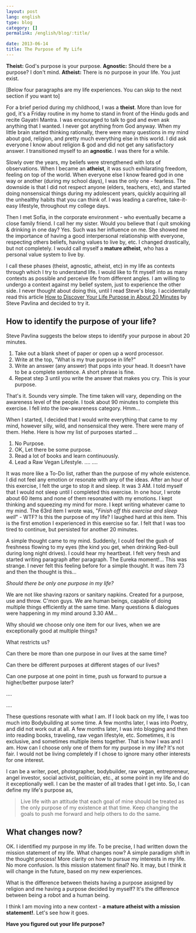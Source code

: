 ```yaml
---
layout: post
lang: english
type: blog
category: []
permalink: /english/blog/:title/

date: 2013-06-14
title: The Purpose of My Life
---
```


**Theist:** God's purpose is your purpose.
**Agnostic:** Should there be a purpose? I don't mind.
**Atheist:** There is no purpose in your life. You just exist.

[Below four paragraphs are my life experiences. You can skip to the next section if you want to]

For a brief period during my childhood, I was a **theist**. More than love for god, it's a Friday routine in my home to stand in front of the Hindu gods and recite Gayatri Mantra. I was encouraged to talk to god and even ask anything that I wanted. I never got anything from God anyway. When my little brain started thinking rationally, there were many questions in my mind about god, religion, and pretty much everything else in this world. I did ask everyone I know about religion & god and did not get any satisfactory answer. I transitioned myself to an **agnostic**. I was there for a while.

Slowly over the years, my beliefs were strengthened with lots of observations. When I became an **atheist**, it was such exhilarating freedom, feeling on top of the world. When everyone else I know feared god in one way or another (during my school days), I was the only one - fearless. The downside is that I did not respect anyone (elders, teachers, etc), and started doing nonsensical things during my adolescent years, quickly acquiring all the unhealthy habits that you can think of. I was leading a carefree, take-it-easy lifestyle, throughout my college days.

Then I met Sofia, in the corporate environment - who eventually became a close family friend. I call her my sister. Would you believe that I quit smoking & drinking in one day? Yes. Such was her influence on me. She showed me the importance of having a good interpersonal relationship with everyone, respecting others beliefs, having values to live by, etc. I changed drastically, but not completely. I would call myself a **mature atheist**, who has a personal value system to live by.

I call these phases (theist, agnostic, atheist, etc) in my life as contexts through which I try to understand life. I would like to fit myself into as many contexts as possible and perceive life from different angles. I am willing to undergo a context against my belief system, just to experience the other side. I never thought about doing this, until I read Steve's blog. I accidentally read this article [How to Discover Your Life Purpose in About 20 Minutes](http://www.stevepavlina.com/blog/2005/01/how-to-discover-your-life-purpose-in-about-20-minutes/) by Steve Pavlina and decided to try it.

## How to identify the purpose of your life?

Steve Pavlina suggests the below steps to identify your purpose in about 20 minutes.

1. Take out a blank sheet of paper or open up a word processor.
2. Write at the top, "What is my true purpose in life?"
3. Write an answer (any answer) that pops into your head. It doesn’t have to be a complete sentence. A short phrase is fine.
4. Repeat step 3 until you write the answer that makes you cry. This is your purpose.

That's it. Sounds very simple. The time taken will vary, depending on the awareness level of the people. I took about 90 minutes to complete this exercise. I fell into the low-awareness category. Hmm...

When I started, I decided that I would write everything that came to my mind, however silly, wild, and nonsensical they were. There were many of them. Hehe. Here is how my list of purposes started ...

1. No Purpose.
2. OK, Let there be some purpose.
3. Read a lot of books and learn continuously.
4. Lead a Raw Vegan Lifestyle.
....
....

It was more like a To-Do list, rather than the purpose of my whole existence. I did not feel any emotion or resonate with any of the ideas. After an hour of this exercise, I felt the urge to stop it and sleep. It was 3 AM. I told myself that I would not sleep until I completed this exercise. In one hour, I wrote about 60 items and none of them resonated with my emotions. I kept thinking and squeezing my mind for more. I kept writing whatever came to my mind. The 63rd item I wrote was, "<i>Finish off this exercise and sleep well</i>" - WTF? Is this the purpose of my life? I laughed hard at this item. This is the first emotion I experienced in this exercise so far. I felt that I was too tired to continue, but persisted for another 20 minutes.

A simple thought came to my mind. Suddenly, I could feel the gush of freshness flowing to my eyes (the kind you get, when drinking Red-bull during long night drives). I could hear my heartbeat. I felt very fresh and started writing paragraph after paragraph. The Eureka moment!... This was strange. I never felt this feeling before for a simple thought. It was item 73 and then the thought is this...

*Should there be only one purpose in my life?*

We are not like shaving razors or sanitary napkins. Created for a purpose, use and throw. C'mon guys. We are human beings, capable of doing multiple things efficiently at the same time. Many questions & dialogues were happening in my mind around 3.30 AM...

Why should we choose only one item for our lives, when we are exceptionally good at multiple things?

What restricts us?

Can there be more than one purpose in our lives at the same time?

Can there be different purposes at different stages of our lives?

Can one purpose at one point in time, push us forward to pursue a higher/better purpose later?

....

....

These questions resonate with what I am. If I look back on my life, I was too much into Bodybuilding at some time. A few months later, I was into Poetry, and did not work out at all. A few months later, I was into blogging and then into reading books, traveling, raw vegan lifestyle, etc. Sometimes, it is exclusive, and sometimes multiple items together. That is how I was and I am. How can I choose only one of them for my purpose in my life? It's not fair. I would not be living completely if I chose to ignore many other interests for one interest.

I can be a writer, poet, photographer, bodybuilder, raw vegan, entrepreneur, angel investor, social activist, politician, etc., at some point in my life and do it exceptionally well. I can be the master of all trades that I get into. So, I can define my life's purpose as,

> Live life with an attitude that each goal of mine should be treated as the only purpose of my existence at that time. Keep changing the goals to push me forward and help others to do the same.

## What changes now?

OK. I identified my purpose in my life. To be precise, I had written down the mission statement of my life. What changes now? A simple paradigm shift in the thought process! More clarity on how to pursue my interests in my life. No more confusion. Is this mission statement final? No. It may, but I think it will change in the future, based on my new experiences.

What is the difference between theists having a purpose assigned by religion and me having a purpose decided by myself? It's the difference between being a robot and a human being.

I think I am moving into a new context - **a mature atheist with a mission statement!**. Let's see how it goes.

**Have you figured out your life purpose?**
